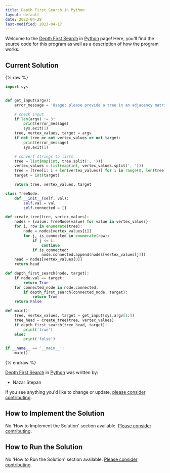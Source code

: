 ```yaml
---
title: Depth First Search in Python
layout: default
date: 2022-04-28
last-modified: 2023-04-17
---
```


Welcome to the [Depth First Search](https://sampleprograms.io/projects/depth-first-search) in [Python](https://sampleprograms.io/languages/python) page! Here, you'll find the source code for this program as well as a description of how the program works.

## Current Solution

{% raw %}

```python
import sys


def get_input(argv):
    error_message = 'Usage: please provide a tree in an adjacency matrix form ("0, 1, 1, 0, 0, 1, 0, 0, 0, 0, 1, 0, 0, 1, 1, 0, 0, 1, 0, 0, 0, 0, 1, 0, 0") together with a list of vertex values ("1, 3, 5, 2, 4") and the integer to find ("4")'

    # check input
    if len(argv) != 3:
        print(error_message)
        sys.exit(1)
    tree, vertex_values, target = argv
    if not tree or not vertex_values or not target:
        print(error_message)
        sys.exit(1)

    # convert strings to lists
    tree = list(map(int, tree.split(', ')))
    vertex_values = list(map(int, vertex_values.split(', ')))
    tree = [tree[i: i + len(vertex_values)] for i in range(0, len(tree), len(vertex_values))]
    target = int(target)

    return tree, vertex_values, target

class TreeNode:
    def __init__(self, val):
        self.val = val
        self.connected = []

def create_tree(tree, vertex_values):
    nodes = {value: TreeNode(value) for value in vertex_values}
    for i, row in enumerate(tree):
        node = nodes[vertex_values[i]]
        for j, is_connected in enumerate(row):
            if j <= i:
                continue
            if is_connected:
                node.connected.append(nodes[vertex_values[j]])
    head = nodes[vertex_values[0]]
    return head

def depth_first_search(node, target):
    if node.val == target:
        return True
    for connected_node in node.connected:
        if depth_first_search(connected_node, target):
            return True
    return False

def main():
    tree, vertex_values, target = get_input(sys.argv[1:])
    tree_head = create_tree(tree, vertex_values)
    if depth_first_search(tree_head, target):
        print('true')
    else:
        print('false')

if __name__ == '__main__':
    main()
```

{% endraw %}

[Depth First Search](https://sampleprograms.io/projects/depth-first-search) in [Python](https://sampleprograms.io/languages/python) was written by:

- Nazar Stepan

If you see anything you'd like to change or update, [please consider contributing](https://github.com/TheRenegadeCoder/sample-programs).

## How to Implement the Solution

No 'How to Implement the Solution' section available. [Please consider contributing](https://github.com/TheRenegadeCoder/sample-programs-website).

## How to Run the Solution

No 'How to Run the Solution' section available. [Please consider contributing](https://github.com/TheRenegadeCoder/sample-programs-website).